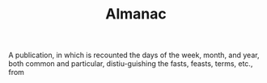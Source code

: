 ---
title: Almanac
permalink: "/definitions/almanac.html"
body: A publication, in which is recounted the days of the week, month, and year,
  both common and particular, distiu-guishing the fasts, feasts, terms, etc., from
published_at: '2018-07-07'
layout: post
---
